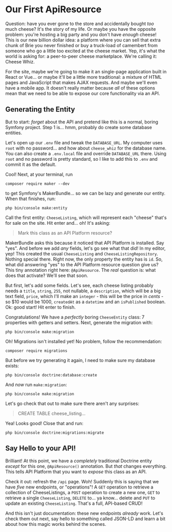 # Our First ApiResource

Question: have you ever gone to the store and accidentally bought *too* much
cheese? It's the story of my life. Or maybe you have the opposite problem:
you're hosting a big party and you don't have *enough* cheese! This is our new
billion dollar idea: a platform where you can sell that extra chunk of Brie you
never finished or buy a truck-load of camembert from someone who go a little
too excited at the cheese market. Yep, it's what the world is asking for: a
peer-to-peer cheese marketplace. We're calling it: Cheese Whiz.

For the site, maybe we're going to make it an single-page application built in
React or Vue... or maybe it'll be a little more traditional: a mixture of HTML
pages and JavaScript that makes AJAX requests. And maybe we'll even have a mobile
app. It doesn't really matter because *all* of these options mean that we need
to be able to expose our core functionality via an API.

## Generating the Entity

But to start: *forget* about the API and pretend like this is a normal, boring
Symfony project. Step 1 is... hmm, probably do create some database entities.

Let's open up our `.env` file and tweak the `DATABASE_URL`. My computer uses
`root` with no password... and how about `cheese_whiz` for the database name.
You can also create a `.env.local` file and override `DATABASE_URL` there. Using
`root` and no password is pretty standard, so I like to add this to `.env` and
commit it as the default.

Cool! Next, at your terminal, run

```terminal
composer require maker --dev
```

to get Symfony's MakerBundle... so we can be lazy and generate our entity.
When that finishes, run:

```terminal
php bin/console make:entity
```

Call the first entity: `CheeseListing`, which will represent each "cheese"
that's for sale on the site. Hit enter and... oh! It's asking:

> Mark this class as an API Platform resource?

MakerBundle asks this because it noticed that API Platform is installed. Say
"yes". And before we add *any* fields, let's go see what that did! In my editor,
yep! This created the usual `CheeseListing` and `CheeseListingRepository`.
Nothing special there. Right now, the only property the entity has is `id`. So,
what did answering "yes" to the API Platform resource question give us? This tiny
annotation right here: `@ApiResource`. The *real* question is: what does that
activate? We'll see that soon.

But first, let's add some fields. Let's see, each cheese listing probably needs
a `title`, `string`, `255`, not nullable, a `description`, which will be a big
text field, `price`, which I'll make an `integer` - this will be the price in
*cents* - so $10 would be 1000, `createdAt` as a `datetime` and an `isPublished`
boolean. Ok: good start! Hit enter to finish.

Congratulations! We have a *perfectly* boring `CheeseEntity` class: 7 properties
with getters and setters. Next, generate the migration with:

```terminal
php bin/console make:migration
```

Oh! Migrations isn't installed yet! No problem, follow the recommendation:

```terminal
composer require migrations
```

But before we try generating it again, I need to make sure my database exists:

```terminal
php bin/console doctrine:database:create
```

And *now* run `make:migration`:

```terminal-silent
php bin/console make:migration
```

Let's go check that out to make sure there aren't any surprises:

> CREATE TABLE cheese_listing...

Yea! Looks good! Close that and run:

```terminal
php bin/console doctrine:migrations:migrate
```

## Say Hello to your API!

Brilliant! At this point, we have a *completely* traditional Doctrine entity
*except* for this one, `@ApiResource()` annotation. But *that* changes everything.
This tells API Platform that you want to *expose* this class as an API.

Check it out: refresh the `/api` page. Woh! Suddenly this is saying that we have
*five* new endpoints, or "operations"! A `GET` operation to retrieve a collection
of CheeseListings, a `POST` operation to create a new one, `GET` to retrieve a single
`CheeseListing`, `DELETE` to... ya know... delete and `PUT` to update an
existing `CheeseListing`. That's a full, API-based CRUD!

And this isn't just documentation: these new endpoints *already* work. Let's
check them out next, say hello to something called JSON-LD and learn a bit about
how this magic works behind the scenes.

